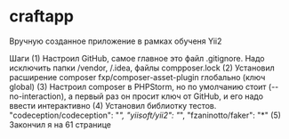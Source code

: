 # craftapp
Вручную созданное приложение в рамках обученя Yii2

Шаги
(1) Настроил GitHub, самое главное это файл .gitignore. Надо исключить папки /vendor, /.idea, файлы compposer.lock
(2) Установил расширение composer fxp/composer-asset-plugin глобально (ключ global)
(3) Настроил composer в PHPStorm, но по умолчанию стоит (--no-interaction), а первый раз он просит ключ от GitHub, и его надо ввести интерактивно
(4) Установил библиотку тестов.
        "codeception/codeception": "*",
        "yiisoft/yii2": "*",
        "fzaninotto/faker": "*"
(5) Закончил я на 61 странице
 


